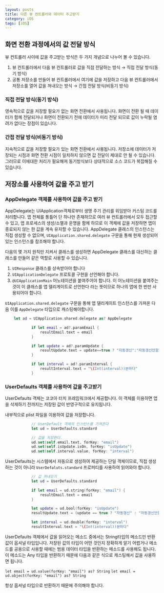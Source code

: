 ```yaml
---
layout: posts
title: 다른 뷰 컨트롤러와 데이터 주고받기
category: iOS
tags: [iOS]
---
```

## 화면 전환 과정에서의 값 전달 방식

뷰 컨트롤러 사이에 값을 주고받는 방식은 두 가지 개념으로 나누어 볼 수 있습니다.

1. 뷰 컨트롤러에서 다음 뷰 컨트롤러로 값을 직접 전달하는 방식 → 직접 전달 방식(동기 방식)
2. 공통 저장소를 만들어 뷰 컨트롤러에서 여기에 값을 저장하고 다음 뷰 컨트롤러에서 저장소를 열어 값을 꺼내오는 방식 → 간접 전달 방식(비동기 방식)

### 직접 전달 방식(동기 방식)
영속적으로 값을 저장할 필요가 없는 화면 전환에서 사용됩니다.
화면이 전환 될 때 데이터가 함께 전달되거나 화면이 전환되기 전에 데이터가 미리 전달 되므로 값이 누락될 염려가 없다는 장점이 있습니다.

### 간접 전달 방식(비동기 방식)
지속적으로 값을 저장할 필요가 있는 화면 전환에서 사용됩니다.
저장소에 데이터가 저장되는 시점과 화면 전환 시점이 일치하지 않으면 값 전달이 제대로 안 될 수 있습니다. 그러므로 이에대한 처리가 필요해져 동기방식보다 상대적으로 소스 코드가 복잡해질 수 있습니다.

## 저장소를 사용하여 값을 주고 받기

### AppDelegate 객체를 사용하여 값을 주고 받기
AppDelegate는 UIApplication객체로부터 생명 주기 관리를 위임받아 커스텀 코드를 처리합니다.
앱 전체를 통틀어 단 하나만 존재하므로 여러 뷰 컨트롤러에서 모두 접근할 수 있고, 앱 프로세스의 생성/소멸과 운명을 함께 하므로 이 객체에 값을 저장하면 앱이 종료되지 않는 한 값을 계속 유지할 수 있습니다.
AppDelegate 클래스의 인스턴스는 직접 생성할 수 없으며,
`UIApplication.shared.delegate` 구문을 통해 현재 생성되어 있는 인스턴스를 참조해야 합니다.

다음의 몇 가지 원칙만 지켜서 클래스를 생성하면 AppDelegate 클래스를 대신하는 클래스를 만들어 같은 역할로 사용할 수 있습니다.
1. `UIResponse` 클래스를 상속받아야 합니다
2. `UIApplicationDelegate` 프로토콜 구현을 선언해야 합니다.
3. `@UIApplicationMain` 어노테이션을 붙여주어야 합니다. 이 어노테이션을 붙여주는 것이 이 클래스를 앱 델리게이트로 선언한다 라는 뜻이므로 하나의 앱에 한 번만 사용되어야 합니다.

`UIApplication.shared.delegate` 구문을 통해 앱 델리게이트 인스턴스를 가져온 다음 이를 `AppDelegate` 타입으로 캐스팅해야합니다.
```swift
    let ad = UIApplication.shared.delegate as? AppDelegate
            
            if let email = ad?.paramEmail {
                resultEmail.text = email
            }
            
            if let update = ad?.paramUpdate {
                resultUpdate.text = update==true ? "자동갱신":"자동갱신안함"
            }
            
            if let interval = ad?.paramInterval {
                resultInterval.text = "\(Int(interval))분마다"
            }
```

### UserDefaults 객체를 사용하여 값을 주고받기

UserDefaults 객체는 코코아 터치 프레임워크에서 제공합니다. 이 객체를 이용하면 앱을 삭제하기 전까지는 저장된 값이 반영구적으로 유지됩니다.

내부적으로 plist 파일을 이용하여 값을 저장합니다.
```swift
            // UserDefault 객체의 인스턴스를 가져온다
            let ud = UserDefaults.standard
            
            // 값을 저장한다.
            ud.set(self.email.text, forKey: "email")
            ud.set(self.isUpdate.isOn, forKey: "isUpdate")
            ud.set(self.interval.value, forKey: "interval")
```

UserDefaults는 시스템에서 자동으로 생성하여 제공하는 단일 객체이므로, 직접 생성하는 것이 아니라 `UserDefaluts.standard` 프로퍼티를 사용하여 읽어와야 합니다.
```swift
    		// 값 꺼내오기
    		let ud = UserDefaults.standard
            
            if let email = ud.string(forKey: "email") {
                resultEmail.text = email
            }
            
            let update = ud.bool(forKey: "isUpdate")
            resultUpdate.text = (update == true ? "자동갱신" : "자동갱신안함")
            
            let interval = ud.double(forKey: "interval")
            resultInterval.text = "\(Int(interval))분마다"
```

UserDefaults 객체에서 값을 읽어오는 메소드 중에서는 String타입의 메소드만 반환값이 옵셔널 타입입니다.
저장된 값의 타입이 어떤 것인지 정확하게 알기 어렵거나 메소드를 공용으로 사용할 때에는 범용 데이터 타입을 반환하는 메소드를 사용해도 됩니다. 이 메소드는 Any 타입을 반환하기 때문에 다음과 같은 식으로 캐스팅해서 값을 사용하면 됩니다.

`let email = ud.value(forKey: "email") as? String`
`let email = ud.object(forKey: "email") as? String`

항상 옵셔널 타입으로 반환하기 때문에 주의해야 합니다.